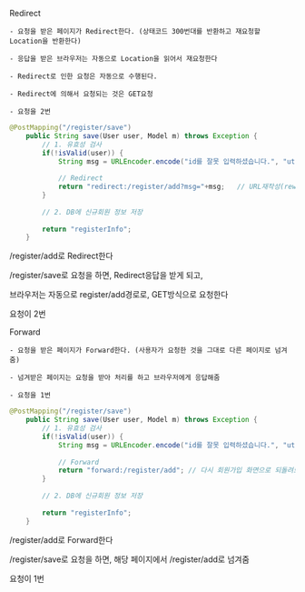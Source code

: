  

Redirect

    - 요청을 받은 페이지가 Redirect한다. (상태코드 300번대를 반환하고 재요청할 Location을 반환한다)

    - 응답을 받은 브라우저는 자동으로 Location을 읽어서 재요청한다

    - Redirect로 인한 요청은 자동으로 수행된다.

    - Redirect에 의해서 요청되는 것은 GET요청

    - 요청을 2번

 
```java
@PostMapping("/register/save")
	public String save(User user, Model m) throws Exception {
		// 1. 유효성 검사
		if(!isValid(user)) {
			String msg = URLEncoder.encode("id를 잘못 입력하셨습니다.", "utf-8");
					
			// Redirect
			return "redirect:/register/add?msg="+msg;	// URL재작성(rewriting)
		}
		
		// 2. DB에 신규회원 정보 저장
        
		return "registerInfo";
	}
```  
/register/add로 Redirect한다

/register/save로 요청을 하면, Redirect응답을 받게 되고,

브라우저는 자동으로 register/add경로로, GET방식으로 요청한다

요청이 2번

 

 

Forward

    - 요청을 받은 페이지가 Forward한다. (사용자가 요청한 것을 그대로 다른 페이지로 넘겨 줌)

    - 넘겨받은 페이지는 요청을 받아 처리를 하고 브라우저에게 응답해줌

    - 요청을 1번

 
```java
@PostMapping("/register/save")	
	public String save(User user, Model m) throws Exception {
		// 1. 유효성 검사
		if(!isValid(user)) {
			String msg = URLEncoder.encode("id를 잘못 입력하셨습니다.", "utf-8");
						
			// Forward
			return "forward:/register/add";	// 다시 회원가입 화면으로 되돌려보냄
		}
		
		// 2. DB에 신규회원 정보 저장
        
		return "registerInfo";
	}
```
/register/add로 Forward한다

/register/save로 요청을 하면, 해당 페이지에서 /register/add로 넘겨줌

요청이 1번

